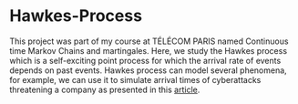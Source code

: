 # Hawkes-Process

This project was part of my course at TÉLÉCOM PARIS named Continuous time Markov Chains and martingales. Here, we study the Hawkes process which is a self-exciting point process for which the arrival rate of events depends on past events. Hawkes process can model several phenomena, for example, we can use it to simulate arrival times of cyberattacks threatening a company as presented in this [article](https://hal.science/hal-02546343).
